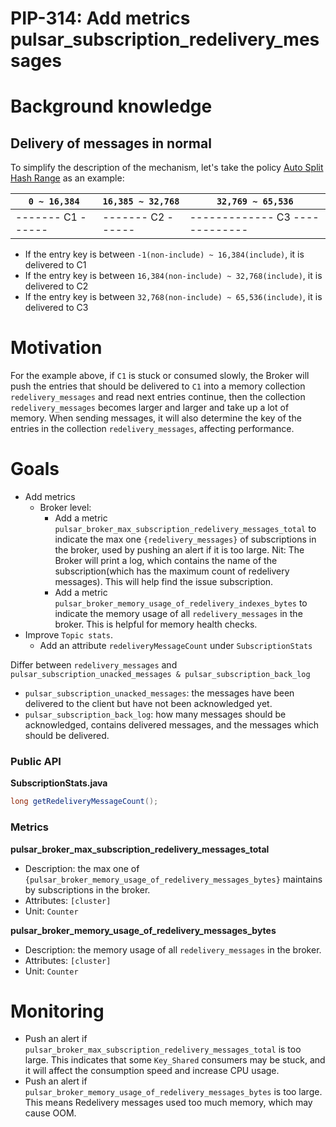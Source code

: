 # PIP-314: Add metrics pulsar_subscription_redelivery_messages

# Background knowledge

## Delivery of messages in normal

To simplify the description of the mechanism, let's take the policy [Auto Split Hash Range](https://pulsar.apache.org/docs/3.0.x/concepts-messaging/#auto-split-hash-range)  as an example:

| `0 ~ 16,384`      | `16,385 ~ 32,768` | `32,769 ~ 65,536`              |
|-------------------|-------------------|--------------------------------|
| ------- C1 ------ | ------- C2 ------ | ------------- C3 ------------- |

- If the entry key is between `-1(non-include) ~ 16,384(include)`, it is delivered to C1
- If the entry key is between `16,384(non-include) ~ 32,768(include)`, it is delivered to C2
- If the entry key is between `32,768(non-include) ~ 65,536(include)`, it is delivered to C3

# Motivation

For the example above, if `C1` is stuck or consumed slowly, the Broker will push the entries that should be delivered to `C1` into a memory collection `redelivery_messages` and read next entries continue, then the collection `redelivery_messages` becomes larger and larger and take up a lot of memory. When sending messages, it will also determine the key of the entries in the collection `redelivery_messages`, affecting performance.

# Goals
- Add metrics
  - Broker level:
    - Add a metric `pulsar_broker_max_subscription_redelivery_messages_total` to indicate the max one `{redelivery_messages}` of subscriptions in the broker, used by pushing an alert if it is too large. Nit: The Broker will print a log, which contains the name of the subscription(which has the maximum count of redelivery messages). This will help find the issue subscription.
    - Add a metric `pulsar_broker_memory_usage_of_redelivery_indexes_bytes` to indicate the memory usage of all `redelivery_messages` in the broker. This is helpful for memory health checks.
- Improve `Topic stats`.
  - Add an attribute `redeliveryMessageCount` under `SubscriptionStats`

Differ between `redelivery_messages` and `pulsar_subscription_unacked_messages & pulsar_subscription_back_log`

- `pulsar_subscription_unacked_messages`: the messages have been delivered to the client but have not been acknowledged yet.
- `pulsar_subscription_back_log`: how many messages should be acknowledged, contains delivered messages, and the messages which should be delivered.

### Public API

<strong>SubscriptionStats.java</strong>
```java
long getRedeliveryMessageCount();
```

### Metrics

**pulsar_broker_max_subscription_redelivery_messages_total**
- Description: the max one of `{pulsar_broker_memory_usage_of_redelivery_messages_bytes}` maintains by subscriptions in the broker.
- Attributes: `[cluster]`
- Unit: `Counter`

**pulsar_broker_memory_usage_of_redelivery_messages_bytes**
- Description: the memory usage of all `redelivery_messages` in the broker.
- Attributes: `[cluster]`
- Unit: `Counter`


# Monitoring

- Push an alert if `pulsar_broker_max_subscription_redelivery_messages_total` is too large. This indicates that some `Key_Shared` consumers may be stuck, and it will affect the consumption speed and increase CPU usage.
- Push an alert if `pulsar_broker_memory_usage_of_redelivery_messages_bytes` is too large. This means Redelivery messages used too much memory, which may cause OOM.
